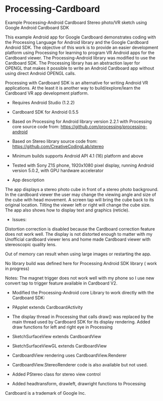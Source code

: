 # Processing-Cardboard
Example Processing-Android Cardboard Stereo photo/VR sketch using Google Android Cardboard SDK

 This example Android app for Google Cardboard demonstrates coding with the Processing Language for Android library and
 the Google Cardboard Android SDK. The objective of this work is to provide an easier 
 development platform using Processing for learning to program VR Android apps for the Cardboard viewer.
 The  Processing-Android library was modified to use the Cardboard SDK.
 The Processing library has an abstraction layer for OPENGL that makes it possible
 to write an Android Cardboard app without using direct Android OPENGL calls. 
 
 Processing with Cardboard SDK is an alternative for writing Android VR applications. At the least it is
 another way to build/explore/learn the Cardboard VR app development platform.
 
 * Requires Android Studio (1.2.2)
 * Cardboard SDK for Android 0.5.5
 * Based on Processing for Android library version 2.2.1 with Processing core source code from: https://github.com/processing/processing-android
 * Based on Stereo library source code from: https://github.com/CreativeCodingLab/stereo
 
 * Minimum builds supports Android API 4.1 (16) platform and above
 * Tested with Sony Z1S phone, 1920x1080 pixel display, running Android version 5.0.2, with GPU hardware accelerator
 
 * App description
 
The app displays a stereo photo cube in front of a stereo photo background. In the cardboard viewer the user may change the viewing angle and size of the cube with head movement. A screen tap will bring the cube back to its original location. Tilting the viewer left or right will change the cube size. The app also shows how to display text and graphics (reticle).
 
 * Issues:
 
Distortion correction is disabled because the Cardboard correction feature does not work well.
 The display is not distorted enough to matter with my Unofficial cardboard viewer lens and
 home made Cardboard viewer with stereoscopic quality lens.
 
 Out of memory can result when using large images or restarting the app.
 
 No library build was defined here for Processing Android SDK library ( work in progress)
 
 Notes:
 The magnet trigger does not work well with my phone so I use new convert tap to trigger feature
 available in Cardboard V2.

 * Modified the Processing-Android core Library to work directly with the Cardboard SDK:

 * PApplet extends CardboardActivity
 
 * The display thread in Processing that calls draw() was replaced by the main thread used by Cardboard SDK for its display rendering. Added draw functions for left and right eye in Processing

 * SketchSurfaceView extends CardboardView

 * SketchSurfaceViewGL extends CardboardView

 * CardboardView rendering uses CardboardView.Renderer

 * CardboardView.StereoRenderer code is also available but not used.

 * Added PStereo class for stereo view control
  
 * Added headtransform, drawleft, drawright functions to Processing
 
 
 Cardboard is a trademark of Google Inc.
